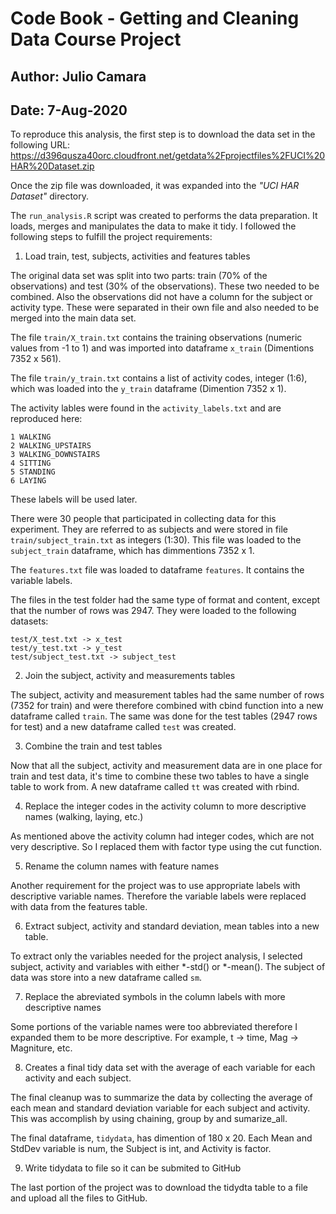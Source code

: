 # Code Book - Getting and Cleaning Data Course Project
## Author: Julio Camara
## Date: 7-Aug-2020

To reproduce this analysis, the first step is to download the data set in the following URL:
https://d396qusza40orc.cloudfront.net/getdata%2Fprojectfiles%2FUCI%20HAR%20Dataset.zip

Once the zip file was downloaded, it was expanded into the _"UCI HAR Dataset"_ directory.

The `run_analysis.R` script was created to performs the data preparation. It loads, merges and manipulates the data to make it tidy. I followed the following steps to fulfill the project requirements:
1. Load train, test, subjects, activities and features tables

The original data set was split into two parts: train (70% of the observations) and test (30% of the observations). These two needed to be combined. Also the observations did not have a column for the subject or activity type. These were separated in their own file and also needed to be merged into the main data set.

The file `train/X_train.txt` contains the training observations (numeric values from -1 to 1) and was imported into dataframe `x_train` (Dimentions 7352 x 561).

The file `train/y_train.txt` contains a list of activity codes, integer (1:6), which was loaded into the `y_train` dataframe (Dimention 7352 x 1). 

The activity lables were found in the `activity_labels.txt` and are reproduced here:
```
1 WALKING
2 WALKING_UPSTAIRS
3 WALKING_DOWNSTAIRS
4 SITTING
5 STANDING
6 LAYING
```
These labels will be used later.

There were 30 people that participated in collecting data for this experiment. They are referred to as subjects and were stored in file `train/subject_train.txt` as integers (1:30). This file was loaded to the `subject_train` dataframe, which has dimmentions 7352 x 1.

The `features.txt` file was loaded to dataframe `features`. It contains the variable labels.

The files in the test folder had the same type of format and content, except that the number of rows was 2947. They were loaded to the following datasets:
```
test/X_test.txt -> x_test
test/y_test.txt -> y_test
test/subject_test.txt -> subject_test
```

2. Join the subject, activity and measurements tables

The subject, activity and measurement tables had the same number of rows (7352 for train) and were therefore combined with cbind function into a new dataframe called `train`. The same was done for the test tables (2947 rows for test) and a new dataframe called `test` was created.

3. Combine the train and test tables

Now that all the subject, activity and measurement data are in one place for train and test data, it's time to combine these two tables to have a single table to work from. A new dataframe called `tt` was created with rbind.

4. Replace the integer codes in the activity column to more descriptive names (walking, laying, etc.)

As mentioned above the activity column had integer codes, which are not very descriptive. So I replaced them with factor type using the cut function.

5. Rename the column names with feature names

Another requirement for the project was to use appropriate labels with descriptive variable names. Therefore the variable labels were
replaced with data from the features table.

6. Extract subject, activity and standard deviation, mean tables into a new table.

To extract only the variables needed for the project analysis, I selected subject, activity and variables with either *-std() or *-mean(). The subject of data was store into a new dataframe called `sm`.

7. Replace the abreviated symbols in the column labels with more descriptive names

Some portions of the variable names were too abbreviated therefore I expanded them to be more descriptive. For example, t -> time, Mag -> Magniture, etc. 

8. Creates a final tidy data set with the average of each variable for each activity and each subject.

The final cleanup was to summarize the data by collecting the average of each mean and standard deviation variable for each subject and activity. This was accomplish by using chaining, group by and sumarize_all.

The final dataframe, `tidydata`, has dimention of 180 x 20. Each Mean and StdDev variable is num, the Subject is int, and Activity is factor.

9. Write tidydata to file so it can be submited to GitHub

The last portion of the project was to download the tidydta table to a file and upload all the files to GitHub.